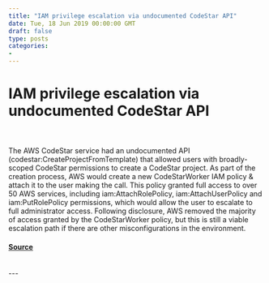 ```yaml
---
title: "IAM privilege escalation via undocumented CodeStar API"
date: Tue, 18 Jun 2019 00:00:00 GMT
draft: false
type: posts
categories: 
- 
---
```

# IAM privilege escalation via undocumented CodeStar API

<br/>

<br/>
The AWS CodeStar service had an undocumented API (codestar:CreateProjectFromTemplate) that allowed users with broadly-scoped CodeStar permissions to create a CodeStar project. As part of the creation process, AWS would create a new CodeStarWorker IAM policy & attach it to the user making the call. This policy granted full access to over 50 AWS services, including iam:AttachRolePolicy, iam:AttachUserPolicy and iam:PutRolePolicy permissions, which would allow the user to escalate to full administrator access. Following disclosure, AWS removed the majority of access granted by the CodeStarWorker policy, but this is still a viable escalation path if there are other misconfigurations in the environment.

#### [Source](https://www.cloudvulndb.org/aws-codestar-privilege-escalation)

<br/>
---
